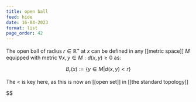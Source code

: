 ```yaml
---
title: open ball
feed: hide
date: 16-04-2023
format: list
page_order: 42
---
```



The open ball of radius $r\in\mathbb R^+$ at $x$ can be defined in any [[metric space]] $M$ equipped with metric $\forall x, y \in M: d(x, y)\geq 0$ as: 

$$B_r(x) := \{y\in M | d(x, y) < r\}$$


The $<$ is key here, as this is now an [[open set]] in [[the standard topology]]

$$